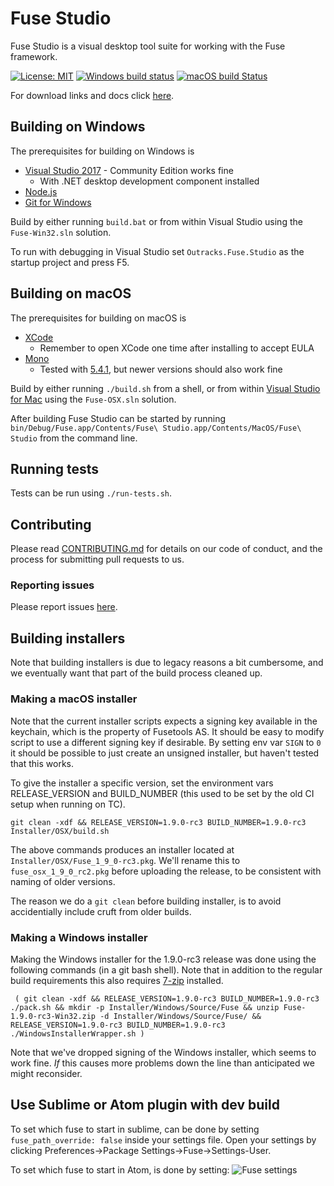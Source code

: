 # Fuse Studio

Fuse Studio is a visual desktop tool suite for working with the Fuse framework.
 
[![License: MIT](https://img.shields.io/badge/License-MIT-yellow.svg)](https://opensource.org/licenses/MIT) [![Windows build status](https://ci.appveyor.com/api/projects/status/github/fuse-open/fuse-studio?branch=master&svg=true)](https://ci.appveyor.com/project/fusetools/fuse-studio/branch/master) [![macOS build Status](https://travis-ci.org/fuse-open/fuse-studio.svg)](https://travis-ci.org/fuse-open/fuse-studio)

For download links and docs click [here](http://fuse-open.github.io/).

## Building on Windows

The prerequisites for building on Windows is

* [Visual Studio 2017](https://www.visualstudio.com/downloads/) - Community Edition works fine
  * With .NET desktop development component installed
* [Node.js](https://nodejs.org/)
* [Git for Windows](https://git-scm.com/download/win)

Build by either running `build.bat` or from within Visual Studio using the `Fuse-Win32.sln` solution.

To run with debugging in Visual Studio set `Outracks.Fuse.Studio` as the startup project and press F5.

## Building on macOS

The prerequisites for building on macOS is

* [XCode](https://developer.apple.com/xcode/)
  * Remember to open XCode one time after installing to accept EULA
* [Mono](https://www.mono-project.com/download/stable/)
  * Tested with [5.4.1](https://download.mono-project.com/archive/5.4.1/macos-10-universal/MonoFramework-MDK-5.4.1.7.macos10.xamarin.universal.pkg), but newer versions should also work fine

Build by either running `./build.sh` from a shell, or from within [Visual Studio for Mac](https://www.visualstudio.com/vs/mac/) using the `Fuse-OSX.sln` solution.

After building Fuse Studio can be started by running `bin/Debug/Fuse.app/Contents/Fuse\ Studio.app/Contents/MacOS/Fuse\ Studio` from the command line.

## Running tests

Tests can be run using `./run-tests.sh`.

## Contributing

Please read [CONTRIBUTING.md](CONTRIBUTING.md) for details on our code of conduct, and the process for submitting pull requests to us.

### Reporting issues

Please report issues [here](https://github.com/fuse-open/fuse-studio/issues).

## Building installers

Note that building installers is due to legacy reasons a bit cumbersome, and we eventually want that part of the build process cleaned up.

### Making a macOS installer

Note that the current installer scripts expects a signing key available in the keychain, which is the property of Fusetools AS. It should be easy to modify script to use a different signing key if desirable.
By setting env var `SIGN` to `0` it should be possible to just create an unsigned installer, but haven't tested that this works.

To give the installer a specific version, set the environment vars RELEASE_VERSION and BUILD_NUMBER (this used to be set by the old CI setup when running on TC).

```shell
git clean -xdf && RELEASE_VERSION=1.9.0-rc3 BUILD_NUMBER=1.9.0-rc3 Installer/OSX/build.sh
```

The above commands produces an installer located at `Installer/OSX/Fuse_1_9_0-rc3.pkg`. We'll rename this to `fuse_osx_1_9_0_rc2.pkg` before uploading the release, to be consistent with naming of older versions.

The reason we do a `git clean` before building installer, is to avoid accidentially include cruft from older builds.

### Making a Windows installer

Making the Windows installer for the 1.9.0-rc3 release was done using the following commands (in a git bash shell).
Note that in addition to the regular build requirements this also requires [7-zip](https://www.7-zip.org/) installed.

```shell
 ( git clean -xdf && RELEASE_VERSION=1.9.0-rc3 BUILD_NUMBER=1.9.0-rc3 ./pack.sh && mkdir -p Installer/Windows/Source/Fuse && unzip Fuse-1.9.0-rc3-Win32.zip -d Installer/Windows/Source/Fuse/ && RELEASE_VERSION=1.9.0-rc3 BUILD_NUMBER=1.9.0-rc3 ./WindowsInstallerWrapper.sh )
```

 Note that we've dropped signing of the Windows installer, which seems to work fine. _If_ this causes more problems down the line than anticipated we might reconsider.

## Use Sublime or Atom plugin with dev build

To set which fuse to start in sublime, can be done by setting `fuse_path_override: false` inside your settings file. Open your settings by clicking Preferences->Package Settings->Fuse->Settings-User.

To set which fuse to start in Atom, is done by setting:
![Fuse settings](http://az664292.vo.msecnd.net/files/I4UI3gJqReq1fpI6-atom_2016-01-22_18-33-41.png)

